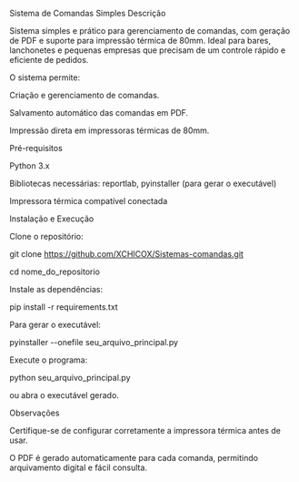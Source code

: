 Sistema de Comandas Simples
Descrição

Sistema simples e prático para gerenciamento de comandas, com geração de PDF e suporte para impressão térmica de 80mm. Ideal para bares, lanchonetes e pequenas empresas que precisam de um controle rápido e eficiente de pedidos.

O sistema permite:

Criação e gerenciamento de comandas.

Salvamento automático das comandas em PDF.

Impressão direta em impressoras térmicas de 80mm.

Pré-requisitos

Python 3.x

Bibliotecas necessárias: reportlab, pyinstaller (para gerar o executável)

Impressora térmica compatível conectada

Instalação e Execução

Clone o repositório:

git clone https://github.com/XCHICOX/Sistemas-comandas.git

cd nome_do_repositorio


Instale as dependências:

pip install -r requirements.txt


Para gerar o executável:

pyinstaller --onefile seu_arquivo_principal.py


Execute o programa:

python seu_arquivo_principal.py


ou abra o executável gerado.

Observações

Certifique-se de configurar corretamente a impressora térmica antes de usar.

O PDF é gerado automaticamente para cada comanda, permitindo arquivamento digital e fácil consulta.
